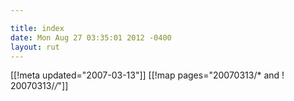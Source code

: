 ```yaml
---

title: index
date: Mon Aug 27 03:35:01 2012 -0400
layout: rut
---
```


[[!meta updated="2007-03-13"]]
[[!map pages="20070313/* and ! 20070313/*/*"]]

